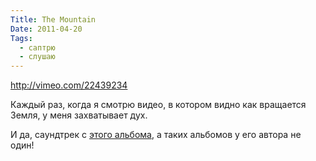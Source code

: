 ```yaml
---
Title: The Mountain
Date: 2011-04-20
Tags:
  - саптрю
  - слушаю
---
```


http://vimeo.com/22439234

Каждый раз, когда я смотрю видео, в котором видно как вращается Земля, у меня захватывает дух.

И да, саундтрек с [этого альбома](http://www.discogs.com/Ludovico-Einaudi-Una-Mattina/release/997225), а таких альбомов у его автора не один!